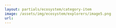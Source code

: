 ```yaml
---
layout: partials/ecosystem/category-item
image: /assets/img/ecosystem/explorers/image5.png
url:
---
```

